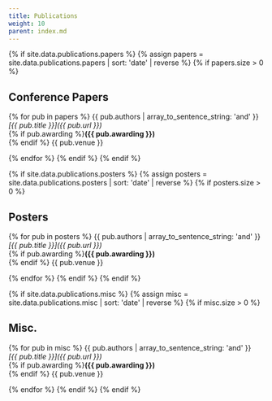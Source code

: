 ```yaml
---
title: Publications
weight: 10
parent: index.md
---
```


{% if site.data.publications.papers %}
{% assign papers = site.data.publications.papers | sort: 'date' | reverse %}
{% if papers.size > 0 %}
## Conference Papers

{% for pub in papers %}
{{ pub.authors | array_to_sentence_string: 'and' }} <br/> *[{{ pub.title }}]({{ pub.url }})* <br/> {% if pub.awarding %}**({{ pub.awarding }})** <br/>{% endif %} {{ pub.venue }}

{% endfor %}
{% endif %}
{% endif %}

{% if site.data.publications.posters %}
{% assign posters = site.data.publications.posters | sort: 'date' | reverse %}
{% if posters.size > 0 %}
## Posters

{% for pub in posters %}
{{ pub.authors | array_to_sentence_string: 'and' }} <br/> *[{{ pub.title }}]({{ pub.url }})* <br/> {% if pub.awarding %}**({{ pub.awarding }})** <br/>{% endif %} {{ pub.venue }}

{% endfor %}
{% endif %}
{% endif %}

{% if site.data.publications.misc %}
{% assign misc = site.data.publications.misc | sort: 'date' | reverse %}
{% if misc.size > 0 %}
## Misc.

{% for pub in misc %}
{{ pub.authors | array_to_sentence_string: 'and' }} <br/> *[{{ pub.title }}]({{ pub.url }})* <br/> {% if pub.awarding %}**({{ pub.awarding }})** <br/>{% endif %} {{ pub.venue }}

{% endfor %}
{% endif %}
{% endif %}
